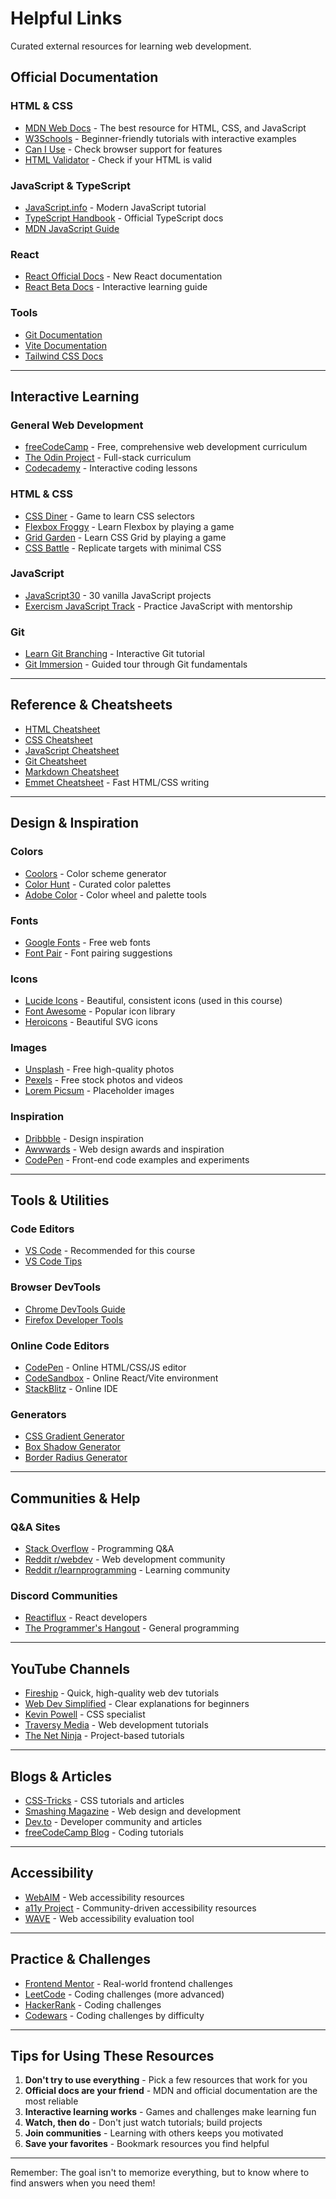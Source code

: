 # Helpful Links

Curated external resources for learning web development.

## Official Documentation

### HTML & CSS
- [MDN Web Docs](https://developer.mozilla.org/en-US/docs/Web) - The best resource for HTML, CSS, and JavaScript
- [W3Schools](https://www.w3schools.com/) - Beginner-friendly tutorials with interactive examples
- [Can I Use](https://caniuse.com/) - Check browser support for features
- [HTML Validator](https://validator.w3.org/) - Check if your HTML is valid

### JavaScript & TypeScript
- [JavaScript.info](https://javascript.info/) - Modern JavaScript tutorial
- [TypeScript Handbook](https://www.typescriptlang.org/docs/handbook/intro.html) - Official TypeScript docs
- [MDN JavaScript Guide](https://developer.mozilla.org/en-US/docs/Web/JavaScript/Guide)

### React
- [React Official Docs](https://react.dev/) - New React documentation
- [React Beta Docs](https://react.dev/learn) - Interactive learning guide

### Tools
- [Git Documentation](https://git-scm.com/doc)
- [Vite Documentation](https://vitejs.dev/)
- [Tailwind CSS Docs](https://tailwindcss.com/docs)

---

## Interactive Learning

### General Web Development
- [freeCodeCamp](https://www.freecodecamp.org/) - Free, comprehensive web development curriculum
- [The Odin Project](https://www.theodinproject.com/) - Full-stack curriculum
- [Codecademy](https://www.codecademy.com/) - Interactive coding lessons

### HTML & CSS
- [CSS Diner](https://flukeout.github.io/) - Game to learn CSS selectors
- [Flexbox Froggy](https://flexboxfroggy.com/) - Learn Flexbox by playing a game
- [Grid Garden](https://cssgridgarden.com/) - Learn CSS Grid by playing a game
- [CSS Battle](https://cssbattle.dev/) - Replicate targets with minimal CSS

### JavaScript
- [JavaScript30](https://javascript30.com/) - 30 vanilla JavaScript projects
- [Exercism JavaScript Track](https://exercism.org/tracks/javascript) - Practice JavaScript with mentorship

### Git
- [Learn Git Branching](https://learngitbranching.js.org/) - Interactive Git tutorial
- [Git Immersion](http://gitimmersion.com/) - Guided tour through Git fundamentals

---

## Reference & Cheatsheets

- [HTML Cheatsheet](https://htmlcheatsheet.com/)
- [CSS Cheatsheet](https://htmlcheatsheet.com/css/)
- [JavaScript Cheatsheet](https://htmlcheatsheet.com/js/)
- [Git Cheatsheet](https://education.github.com/git-cheat-sheet-education.pdf)
- [Markdown Cheatsheet](https://www.markdownguide.org/cheat-sheet/)
- [Emmet Cheatsheet](https://docs.emmet.io/cheat-sheet/) - Fast HTML/CSS writing

---

## Design & Inspiration

### Colors
- [Coolors](https://coolors.co/) - Color scheme generator
- [Color Hunt](https://colorhunt.co/) - Curated color palettes
- [Adobe Color](https://color.adobe.com/) - Color wheel and palette tools

### Fonts
- [Google Fonts](https://fonts.google.com/) - Free web fonts
- [Font Pair](https://www.fontpair.co/) - Font pairing suggestions

### Icons
- [Lucide Icons](https://lucide.dev/) - Beautiful, consistent icons (used in this course)
- [Font Awesome](https://fontawesome.com/) - Popular icon library
- [Heroicons](https://heroicons.com/) - Beautiful SVG icons

### Images
- [Unsplash](https://unsplash.com/) - Free high-quality photos
- [Pexels](https://www.pexels.com/) - Free stock photos and videos
- [Lorem Picsum](https://picsum.photos/) - Placeholder images

### Inspiration
- [Dribbble](https://dribbble.com/) - Design inspiration
- [Awwwards](https://www.awwwards.com/) - Web design awards and inspiration
- [CodePen](https://codepen.io/) - Front-end code examples and experiments

---

## Tools & Utilities

### Code Editors
- [VS Code](https://code.visualstudio.com/) - Recommended for this course
- [VS Code Tips](https://code.visualstudio.com/docs/getstarted/tips-and-tricks)

### Browser DevTools
- [Chrome DevTools Guide](https://developer.chrome.com/docs/devtools/)
- [Firefox Developer Tools](https://firefox-source-docs.mozilla.org/devtools-user/)

### Online Code Editors
- [CodePen](https://codepen.io/) - Online HTML/CSS/JS editor
- [CodeSandbox](https://codesandbox.io/) - Online React/Vite environment
- [StackBlitz](https://stackblitz.com/) - Online IDE

### Generators
- [CSS Gradient Generator](https://cssgradient.io/)
- [Box Shadow Generator](https://cssgenerator.org/box-shadow-css-generator.html)
- [Border Radius Generator](https://border-radius.com/)

---

## Communities & Help

### Q&A Sites
- [Stack Overflow](https://stackoverflow.com/) - Programming Q&A
- [Reddit r/webdev](https://www.reddit.com/r/webdev/) - Web development community
- [Reddit r/learnprogramming](https://www.reddit.com/r/learnprogramming/) - Learning community

### Discord Communities
- [Reactiflux](https://www.reactiflux.com/) - React developers
- [The Programmer's Hangout](https://discord.gg/programming) - General programming

---

## YouTube Channels

- [Fireship](https://www.youtube.com/@Fireship) - Quick, high-quality web dev tutorials
- [Web Dev Simplified](https://www.youtube.com/@WebDevSimplified) - Clear explanations for beginners
- [Kevin Powell](https://www.youtube.com/@KevinPowell) - CSS specialist
- [Traversy Media](https://www.youtube.com/@TraversyMedia) - Web development tutorials
- [The Net Ninja](https://www.youtube.com/@NetNinja) - Project-based tutorials

---

## Blogs & Articles

- [CSS-Tricks](https://css-tricks.com/) - CSS tutorials and articles
- [Smashing Magazine](https://www.smashingmagazine.com/) - Web design and development
- [Dev.to](https://dev.to/) - Developer community and articles
- [freeCodeCamp Blog](https://www.freecodecamp.org/news/) - Coding tutorials

---

## Accessibility

- [WebAIM](https://webaim.org/) - Web accessibility resources
- [a11y Project](https://www.a11yproject.com/) - Community-driven accessibility resources
- [WAVE](https://wave.webaim.org/) - Web accessibility evaluation tool

---

## Practice & Challenges

- [Frontend Mentor](https://www.frontendmentor.io/) - Real-world frontend challenges
- [LeetCode](https://leetcode.com/) - Coding challenges (more advanced)
- [HackerRank](https://www.hackerrank.com/) - Coding challenges
- [Codewars](https://www.codewars.com/) - Coding challenges by difficulty

---

## Tips for Using These Resources

1. **Don't try to use everything** - Pick a few resources that work for you
2. **Official docs are your friend** - MDN and official documentation are the most reliable
3. **Interactive learning works** - Games and challenges make learning fun
4. **Watch, then do** - Don't just watch tutorials; build projects
5. **Join communities** - Learning with others keeps you motivated
6. **Save your favorites** - Bookmark resources you find helpful

---

Remember: The goal isn't to memorize everything, but to know where to find answers when you need them!
